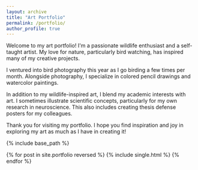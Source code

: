 ```yaml
---
layout: archive
title: "Art Portfolio"
permalink: /portfolio/
author_profile: true
---
```


Welcome to my art portfolio! I'm a passionate wildlife enthusiast and a self-taught artist. My love for nature, particularly bird watching, has inspired many of my creative projects. 

I ventured into bird photography this year as I go birding a few times per month. Alongside photography, I specialize in colored pencil drawings and watercolor paintings.

In addition to my wildlife-inspired art, I blend my academic interests with art. I sometimes illustrate scientific concepts, particularly for my own research in neuroscience. This also includes creating thesis defense posters for my colleagues. 

Thank you for visiting my portfolio. I hope you find inspiration and joy in exploring my art as much as I have in creating it!

{% include base_path %}

{% for post in site.portfolio reversed %}
  {% include single.html %}
{% endfor %}
